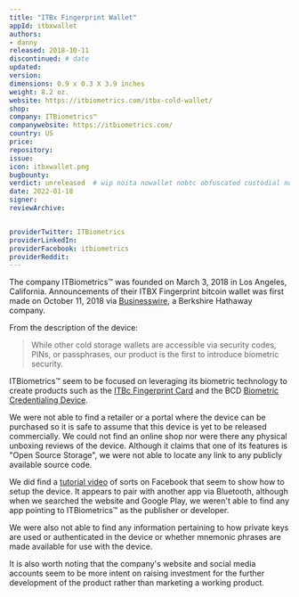 ```yaml
---
title: "ITBx Fingerprint Wallet"
appId: itbxwallet
authors:
- danny
released: 2018-10-11
discontinued: # date
updated: 
version: 
dimensions: 0.9 x 0.3 X 3.9 inches
weight: 8.2 oz.
website: https://itbiometrics.com/itbx-cold-wallet/
shop: 
company: ITBiometrics™
companywebsite: https://itbiometrics.com/
country: US
price: 
repository:
issue:
icon: itbxwallet.png
bugbounty:
verdict: unreleased  # wip noita nowallet nobtc obfuscated custodial nosource nonverifiable reproducible bounty defunct
date: 2022-01-18
signer:
reviewArchive:


providerTwitter: ITBiometrics
providerLinkedIn: 
providerFacebook: itbiometrics
providerReddit: 
---
```



The company ITBiometrics™ was founded on March 3, 2018 in Los Angeles, California. Announcements of their ITBX Fingerprint bitcoin wallet was first made on October 11, 2018 via [Businesswire](https://www.businesswire.com/news/home/20181011005838/en/ITBiometrics%E2%84%A2-Brings-the-Latest-Innovation-in-Crypto-Wallet-Security-to-Money2020), a Berkshire Hathaway company. 

From the description of the device:

> While other cold storage wallets are accessible via security codes, PINs, or passphrases, our product is the first to introduce biometric security.

ITBiometrics™ seem to be focused on leveraging its biometric technology to create products such as the [ITBc Fingerprint Card](https://itbiometrics.com/itbc-fingerprint-card/) and the BCD [Biometric Credentialing Device](https://itbiometrics.com/itbc-fingerprint-card/). 

We were not able to find a retailer or a portal where the device can be purchased so it is safe to assume that this device is yet to be released commercially. We could not find an online shop nor were there any physical unboxing reviews of the device. Although it claims that one of its features is "Open Source Storage", we were not able to locate any link to any publicly available source code. 

We did find a [tutorial video](https://www.facebook.com/watch/?v=295750178346996) of sorts on Facebook that seem to show how to setup the device. It appears to pair with another app via Bluetooth, although when we searched the website and Google Play, we weren't able to find any app pointing to ITBiometrics™ as the publisher or developer. 

We were also not able to find any information pertaining to how private keys are used or authenticated in the device or whether mnemonic phrases are made available for use with the device. 

It is also worth noting that the company's website and social media accounts seem to be more intent on raising investment for the further development of the product rather than marketing a working product.


